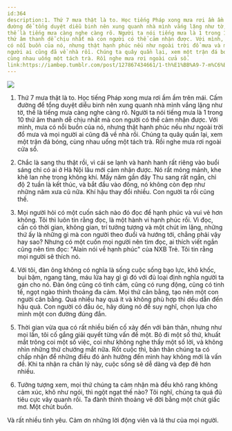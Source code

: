 ```yaml
---
id:364
description:1. Thứ 7 mưa thật là to. Học tiếng Pháp xong mưa rơi ầm ầm trên mái. Cấm
đường để tổng duyệt diễu binh nên xung quanh nhà mình vắng lặng như tờ,
thế là tiếng mưa càng nghe càng rõ. Người ta nói tiếng mưa là 1 trong 10
thứ âm thanh dễ chịu nhất mà con người có thể cảm nhận được. Với mình, mưa
có nỗi buồn của nó, nhưng thật hạnh phúc nếu như ngoài trời đổ mưa và mọi
người ai cũng đã về nhà rồi. Chúng ta quây quần lại, xem một trận đá bóng,
cùng nhau uống một tách trà. Rồi nghe mưa rơi ngoài cửa sổ.
link:https://iambep.tumblr.com/post/127867434661/1-th%E1%BB%A9-7-m%C6%B0a-th%E1%BA%ADt-l%C3%A0-to-h%E1%BB%8Dc-ti%E1%BA%BFng-ph%C3%A1p-xong-m%C6%B0a
---
```


![](https://64.media.tumblr.com/07f0f3620ecc5ff92beddcb747d381cd/tumblr_ntunttdbU21u3a9rjo1_500.jpg)

1. Thứ 7 mưa thật là to. Học tiếng Pháp xong mưa rơi ầm ầm trên mái. Cấm
đường để tổng duyệt diễu binh nên xung quanh nhà mình vắng lặng như tờ,
thế là tiếng mưa càng nghe càng rõ. Người ta nói tiếng mưa là 1 trong 10
thứ âm thanh dễ chịu nhất mà con người có thể cảm nhận được. Với mình, mưa
có nỗi buồn của nó, nhưng thật hạnh phúc nếu như ngoài trời đổ mưa và mọi
người ai cũng đã về nhà rồi. Chúng ta quây quần lại, xem một trận đá bóng,
cùng nhau uống một tách trà. Rồi nghe mưa rơi ngoài cửa sổ.

2. Chắc là sang thu thật rồi, vì cái se lạnh và hanh hanh rất riêng vào
buổi sáng chỉ có ai ở Hà Nội lâu mới cảm nhận được. Nó rất mỏng mảnh, khe
khẽ lan nhẹ trong không khí. Mấy năm gần đây Thu sang rất ngắn, chỉ độ 2
tuần là kết thúc, và bắt đầu vào đông, nó không còn đẹp như những năm xưa
cũ nữa. Khí hậu thay đổi nhiều. Con người ta rồi cũng thế.

3. Mọi người hỏi có một cuốn sách nào đó đọc để hạnh phúc và vui vẻ hơn
không. Tôi thì luôn tin rằng đọc, là một hành vi hạnh phúc rồi. Vì đọc,
cần có thời gian, không gian, trí tưởng tượng và một chút im lặng, những
thứ ấy là những gì mà con người theo đuổi và hướng tới, chẳng phải vậy hay
sao? Nhưng có một cuốn mọi người nên tìm đọc, ai thích viết ngắn cũng nên
tìm đọc: "Alain nói về hạnh phúc" của NXB Trẻ. Tôi tin rằng mọi người sẽ
thích nó.

4. Với tôi, đàn ông không có nghĩa là sống cuộc sống bạo lực, khô khốc,
bụi bặm, ngang tàng, máu lửa hay gì gì đó với đủ loại định nghĩa người ta
gán cho nó. Đàn ông cũng có tình cảm, cũng có rung động, cũng có tinh tế,
ngọt ngào thỉnh thoảng đa cảm. Mọi thứ cân bằng, tạo nên một con người cân
bằng. Quá nhiều hay quá ít và không phù hợp thì dều dẫn đến hậu quả. Con
người có đầu óc, hãy dùng nó để suy nghĩ, chọn lựa cho mình một con đường
đúng đắn.

5. Thời gian vừa qua có rất nhiều biến cố xảy đến với bản thân, nhưng như
mọi lần, tôi cố gắng giải quyết từng vấn đề một. Bỏ đi một số thứ, khuất
mắt trông coi một số việc, coi như không nghe thấy một số lời, và không
nhìn những thứ chướng mắt nữa. Rốt cuộc thì, bản thân chúng ta có chấp nhận
để những điều đó ảnh hưởng đến mình hay không mới là vấn đề. Khi ta nhận
ra chân lý này, cuộc sống sẽ dễ dàng và đẹp đẽ hơn nhiều.

6. Tưởng tượng xem, mọi thứ chúng ta cảm nhận mà đều khô rang không cảm
xúc, khô như ngói, thì ngột ngạt thế nào? Tôi nghĩ, chúng ta quá đủ tiêu
cực vây quanh rồi. Ta đành thỉnh thoảng vẽ đời bằng một chút giấc mơ. Một
chút buồn.

Và rất nhiều tình yêu. Cảm ơn những lời động viên và lá thư của mọi người.